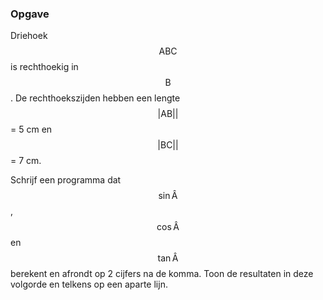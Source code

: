 ### Opgave

Driehoek $$\mathsf{ABC}$$ is rechthoekig in $$\mathsf{B}$$. De rechthoekszijden hebben een lengte $$\mathsf{\lvert AB \rvert|}$$ = 5 cm en $$\mathsf{\lvert BC \rvert|}$$ = 7 cm.

Schrijf een programma dat $$\mathsf{\sin \hat A}$$, $$\mathsf{\cos \hat A}$$ en $$\mathsf{\tan \hat A}$$ berekent en afrondt op 2 cijfers na de komma. Toon de resultaten in deze volgorde en telkens op een aparte lijn.
